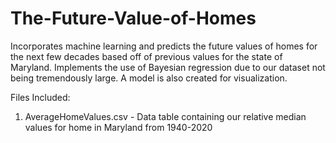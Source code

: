 # The-Future-Value-of-Homes
Incorporates machine learning and predicts the future values of homes for the next few decades based off of previous values for the state of Maryland. Implements the use of Bayesian regression due to our dataset not being tremendously large. A model is also created for visualization.

Files Included:

1) AverageHomeValues.csv - Data table containing our relative median values for home in Maryland from 1940-2020
